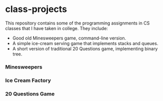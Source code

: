 # class-projects

This repository contains some of the programming assignments in CS classes that I have taken in college. They include:

- Good old Minesweepers game, command-line version.
- A simple ice-cream serving game that implements stacks and queues.
- A short version of traditional 20 Questions game, implementing binary tree.

### Minesweepers

### Ice Cream Factory

### 20 Questions Game

